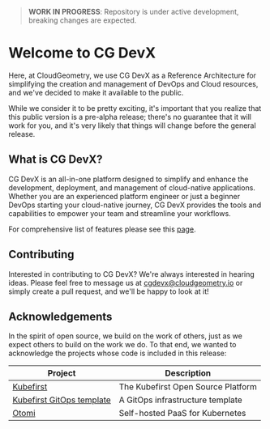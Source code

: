 [//]: # (![GitHub]&#40;https://img.shields.io/github/license/CloudGeometry/cg-devx-core&#41;)

[//]: # ([![Contributor Covenant]&#40;https://img.shields.io/badge/Contributor%20Covenant-2.1-4baaaa.svg&#41;]&#40;code_of_conduct.md&#41;)

> **WORK IN PROGRESS**: Repository is under active development, breaking changes are expected.

# Welcome to CG DevX

Here, at CloudGeometry, we use CG DevX as a Reference Architecture for simplifying the creation and management of DevOps
and Cloud resources, and we've decided to make it available to the public.

While we consider it to be pretty exciting, it's important that you realize that this public version is a pre-alpha
release; there's no guarantee that it will work for you, and it's very likely that things will change before the general
release.

## What is CG DevX?

CG DevX is an all-in-one platform designed to simplify and enhance the development, deployment, and management of
cloud-native applications. Whether you are an experienced platform engineer or just a beginner DevOps starting your
cloud-native journey, CG DevX provides the tools and capabilities to empower your team and streamline your workflows.

For comprehensive list of features please see
this [page](https://cloudgeometry.github.io/cg-devx-docs/capabilities/capabilities/).

## Contributing

Interested in contributing to CG DevX? We're always interested in hearing ideas. Please feel free to message us
at [cgdevx@cloudgeometry.io](mailto:cgdevx@cloudgeometry.io?subject=[GitHub]%20Contributing%20to%20CGDevX) or simply
create a pull request, and we'll be happy to look at it!

## Acknowledgements

In the spirit of open source, we build on the work of others, just as we expect others to build on the work we do. To
that end, we wanted to acknowledge the projects whose code is included in this release:

| Project                                                                    | Description                        |
|----------------------------------------------------------------------------|------------------------------------|
| [Kubefirst](https://github.com/kubefirst/kubefirst)                        | The Kubefirst Open Source Platform | 
| [Kubefirst GitOps template](https://github.com/kubefirst/gitops-template/) | A GitOps infrastructure template   | 
| [Otomi](https://github.com/redkubes/otomi-core)                            | Self-hosted PaaS for Kubernetes    |
